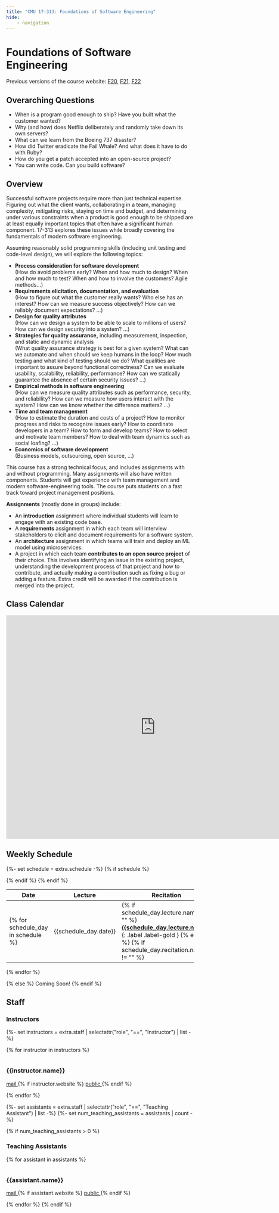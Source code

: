 ```yaml
---
title: "CMU 17-313: Foundations of Software Engineering"
hide:
    - navigation
---
```


# Foundations of Software Engineering
Previous versions of the course website: [F20](/_old/2020), [F21](/_old/2021), [F22](/_old/F22)

## Overarching Questions

- When is a program good enough to ship? Have you built what the customer wanted?
- Why (and how) does Netflix deliberately and randomly take down its own servers?
- What can we learn from the Boeing 737 disaster?
- How did Twitter eradicate the Fail Whale? And what does it have to do with Ruby?
- How do you get a patch accepted into an open-source project?
- You can write code. Can you build software?

## Overview
Successful software projects require more than just technical expertise. Figuring out what the client wants, collaborating in a team, managing complexity, mitigating risks, staying on time and budget, and determining under various constraints when a product is good enough to be shipped are at least equally important topics that often have a significant human component. 17-313 explores these issues while broadly covering the fundamentals of modern software engineering.

Assuming reasonably solid programming skills (including unit testing and code-level design), we will explore the following topics:

- **Process consideration for software development**  
(How do avoid problems early? When and how much to design? When and how much to test? When and how to involve the customers? Agile methods...)
- **Requirements elicitation, documentation, and evaluation**  
(How to figure out what the customer really wants? Who else has an interest? How can we measure success objectively? How can we reliably document expectations? ...)
- **Design for quality attributes**  
(How can we design a system to be able to scale to millions of users? How can we design security into a system? ...)
- **Strategies for quality assurance,** including measurement, inspection, and static and dynamic analysis  
(What quality assurance strategy is best for a given system? What can we automate and when should we keep humans in the loop? How much testing and what kind of testing should we do? What qualities are important to assure beyond functional correctness? Can we evaluate usability, scalability, reliability, performance? How can we statically guarantee the absence of certain security issues? ...)
- **Empirical methods in software engineering**  
(How can we measure quality attributes such as performance, security, and reliability? How can we measure how users interact with the system? How can we know whether the difference matters? ...)
- **Time and team management**  
(How to estimate the duration and costs of a project? How to monitor progress and risks to recognize issues early? How to coordinate developers in a team? How to form and develop teams? How to select and motivate team members? How to deal with team dynamics such as social loafing? ...)
- **Economics of software development**  
(Business models, outsourcing, open source, ...)


This course has a strong technical focus, and includes assignments with and without programming. Many assignments will also have written components. Students will get experience with team management and modern software-engineering tools. The course puts students on a fast track toward project management positions. 

**Assignments** (mostly done in groups) include:

- An **introduction** assignment where individual students will learn to engage with an existing code base.
- A **requirements** assignment in which each team will interview stakeholders to elicit and document requirements for a software system.
- An **architecture** assignment in which teams will train and deploy an ML model using microservices.
- A project in which each team **contributes to an open source project** of their choice. This involves identifying an issue in the existing project, understanding the development process of that project and how to contribute, and actually making a contribution such as fixing a bug or adding a feature. Extra credit will be awarded if the contribution is merged into the project.

## Class Calendar

<iframe src="https://calendar.google.com/calendar/embed?src=c_mfu3uiuq0fktl6tmvanaoejeeg%40group.calendar.google.com&ctz=America%2FNew_York&mode=WEEK" style="border: 0" width="800" height="600" frameborder="0" scrolling="no"></iframe>

## Weekly Schedule

<div id="schedule" markdown>

<!-- Loading in schedule from schedule.yaml -->
{%- set schedule = extra.schedule -%}
{% if schedule %}

| Date         | Lecture | Recitation | Reading | Homework Deadline |
| ------------ | ------- | ---------- | ------- | ----------------- |
{% for schedule_day in schedule %}| {{schedule_day.date}} | {% if schedule_day.lecture.name != "" %} **[{{schedule_day.lecture.name}}]({{schedule_day.lecture.link}})**{: .label .label-gold } {% endif %} {% if schedule_day.recitation.name != "" %} <td rowspan="5"> **{{schedule_day.recitation.name}}** <br> **[:material-play-box: Slides]({{schedule_day.recitation.slides}})**{: .label .label-aqua } **[:material-file-document: Handout]({{schedule_day.recitation.handout}})**{: .label .label-aqua }**[:material-equalizer: Quiz]({{schedule_day.recitation.quiz}})**{: .label .label-aqua }</td> {% endif %} | {% if schedule_day.reading.name != "" %} **[{{schedule_day.reading.name}}]({{schedule_day.reading.link}})**{: .label .label-blue} {% endif %} {% if schedule_day.homework.name != "" %} <td rowspan="{{schedule_day.homework.numDays}}"> **{{schedule_day.homework.name}}** <br> {{schedule_day.homework.deadline}} <br> **[:material-file-document: Handout]({{schedule_day.homework.link}})**{: .label .label-red } </td> {% endif %}
{% endfor %}

{% else %}
Coming Soon!
{% endif %}

</div>

## Staff
### Instructors
{%- set instructors = extra.staff | selectattr("role", "==", "Instructor") | list -%}

{% for instructor in instructors %}
<div class="staffer card"> 
    <div class="container">
        <img class="staffer-image" src="/assets/images/{{instructor.photo}}" alt="">
        <div>
            <h3 class="staffer-name"> 
                {{instructor.name}}
            </h3>
            <p>
                <a href="mailto:{{instructor.email}}">
                    <span class="material-symbols-outlined">
                        mail
                    </span>
                </a>
                {% if instructor.website %}
                <a href="{{instructor.website}}">
                    <span class="material-symbols-outlined">
                        public
                    </span>
                </a>
                {% endif %}
            </p>
        </div>
    </div>
</div>
{% endfor %}

{%- set assistants = extra.staff | selectattr("role", "==", "Teaching Assistant") | list -%}
{%- set num_teaching_assistants = assistants | count -%}

{% if num_teaching_assistants > 0 %}
### Teaching Assistants
{% for assistant in assistants %}
<div class="staffer card"> 
    <div class="container">
        <img class="staffer-image" src="/assets/images/{{assistant.photo}}" alt="">
        <div>
            <h3 class="staffer-name"> 
                {{assistant.name}}
            </h3>
            <p>
                <a href="mailto:{{assistant.email}}">
                    <span class="material-symbols-outlined">
                        mail
                    </span>
                </a>
                {% if assistant.website %}
                <a href="{{assistant.website}}">
                    <span class="material-symbols-outlined">
                        public
                    </span>
                </a>
                {% endif %}
            </p>
        </div>
    </div>
</div>
{% endfor %}
{% endif %}
